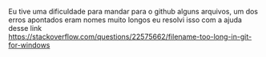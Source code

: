 Eu tive uma dificuldade para mandar para o github alguns arquivos, um dos erros apontados eram nomes muito longos eu resolvi isso com a ajuda desse link   
https://stackoverflow.com/questions/22575662/filename-too-long-in-git-for-windows

